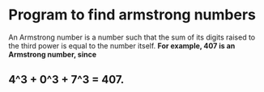 # Program to find armstrong numbers
An Armstrong number is a number such that the sum of its digits raised to the third power is equal to the number itself. 
**For example, 407 is an Armstrong number, since**
## 4^3 + 0^3 + 7^3 = 407.
